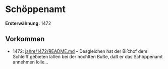 # Schöppenamt

**Ersterwähnung:** 1472

## Vorkommen
- 1472: [jahre/1472/README.md](../jahre/1472/README.md) – Desgleichen
hat der Biſchof dem Schleiff gebieten laſſen bei der höchſten
Buße, daß er das Schöppenamt annehmen ſolle...

